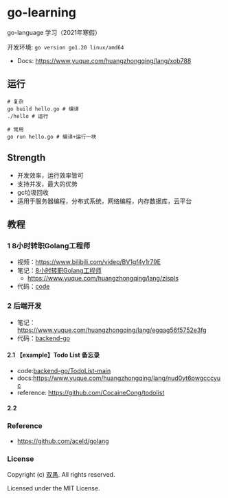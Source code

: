 <!--
 * @Description: https://www.yuque.com/huangzhongqing/lang/xob788
 * @Author: HCQ
 * @Company(School): UCAS
 * @Email: 1756260160@qq.com
 * @Date: 2023-08-17 21:52:06
 * @LastEditTime: 2023-08-20 02:49:23
 * @FilePath: /go-learning/README.md
-->
# go-learning

go-language 学习（2021年寒假）

开发环境: `go version go1.20 linux/amd64`

* Docs: https://www.yuque.com/huangzhongqing/lang/xob788


## 运行
```shell
# 复杂
go build hello.go # 编译
./hello # 运行

# 常用
go run hello.go # 编译+运行一块

```



## Strength

* 开发效率，运行效率皆可
* 支持并发，最大的优势
* gc垃圾回收
* 适用于服务器编程，分布式系统，网络编程，内存数据库，云平台


## 教程

### 1 8小时转职Golang工程师

* 视频：https://www.bilibili.com/video/BV1gf4y1r79E
* 笔记：[8小时转职Golang工程师](8小时转职Golang工程师)
    * https://www.yuque.com/huangzhongqing/lang/zispls
* 代码：[code](8小时转职Golang工程师/GolangStudy)


### 2 后端开发

* 笔记：https://www.yuque.com/huangzhongqing/lang/egqag56f5752e3fg
* 代码：[backend-go](backend-go)


#### 2.1 【example】Todo List 备忘录
* code:[backend-go/TodoList-main](backend-go/TodoList-main)
* docs:https://www.yuque.com/huangzhongqing/lang/nud0yt6pwgcccyuc
* reference: https://github.com/CocaineCong/todolist


#### 2.2 

### Reference
* https://github.com/aceld/golang

### License

Copyright (c) [双愚](https://github.com/HuangCongQing). All rights reserved.

Licensed under the MIT License.
